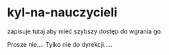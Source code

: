 # kyl-na-nauczycieli
zapisuje tutaj aby mieć szybszy dostęp do wgrania go.

Prosze nie.... Tylko nie do dyrekcji.....
